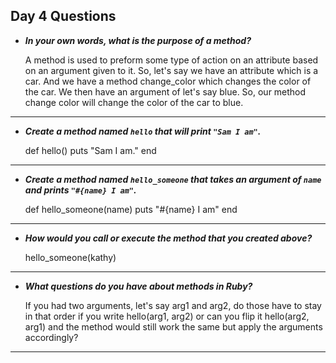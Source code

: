 ## Day 4 Questions

* ***In your own words, what is the purpose of a method?***

    A method is used to preform some type of action on an attribute based on an argument given to it. So, let's say we have an attribute which is a car. And we have a method change_color which changes the color of the car. We then have an argument of let's say blue. So, our method change color will change the color of the car to blue.

---

* ***Create a method named `hello` that will print `"Sam I am"`.***

    def hello()
      puts "Sam I am."
    end

---

* ***Create a method named `hello_someone` that takes an argument of `name` and prints `"#{name} I am"`.***

    def hello_someone(name)
      puts "#{name} I am"
    end

---

* ***How would you call or execute the method that you created above?***

    hello_someone(kathy)

---

* ***What questions do you have about methods in Ruby?***

    If you had two arguments, let's say arg1 and arg2, do those have to stay in that order if you write hello(arg1, arg2) or can you flip it hello(arg2, arg1) and the method would still work the same but apply the arguments accordingly?

---
